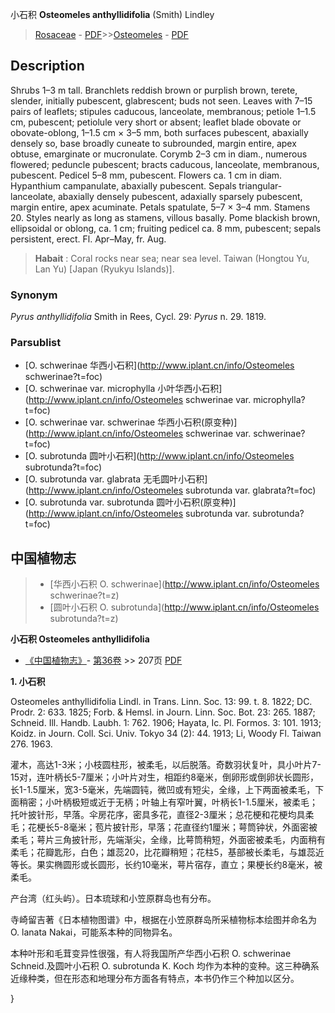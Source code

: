 小石积 **Osteomeles anthyllidifolia** (Smith) Lindley

> [Rosaceae](http://www.iplant.cn/info/Rosaceae?t=foc) - [PDF](http://www.iplant.cn/foc/pdf/Rosaceae.pdf)>>[Osteomeles](http://www.iplant.cn/info/Osteomeles?t=foc) - [PDF](http://www.iplant.cn/foc/pdf/Osteomeles.pdf)

## Description

Shrubs 1–3 m tall. Branchlets reddish brown or purplish brown, terete, slender, initially pubescent, glabrescent; buds not seen. Leaves with 7–15 pairs of leaflets; stipules caducous, lanceolate, membranous; petiole 1–1.5 cm, pubescent; petiolule very short or absent; leaflet blade obovate or obovate-oblong, 1–1.5 cm × 3–5 mm, both surfaces pubescent, abaxially densely so, base broadly cuneate to subrounded, margin entire, apex obtuse, emarginate or mucronulate. Corymb 2–3 cm in diam., numerous flowered; peduncle pubescent; bracts caducous, lanceolate, membranous, pubescent. Pedicel 5–8 mm, pubescent. Flowers ca. 1 cm in diam. Hypanthium campanulate, abaxially pubescent. Sepals triangular-lanceolate, abaxially densely pubescent, adaxially sparsely pubescent, margin entire, apex acuminate. Petals spatulate, 5–7 × 3–4 mm. Stamens 20. Styles nearly as long as stamens, villous basally. Pome blackish brown, ellipsoidal or oblong, ca. 1 cm; fruiting pedicel ca. 8 mm, pubescent; sepals persistent, erect. Fl. Apr–May, fr. Aug.


> **Habait** : 
> Coral rocks near sea; near sea level.  Taiwan (Hongtou Yu, Lan Yu) [Japan (Ryukyu Islands)].

### Synonym
*Pyrus anthyllidifolia* Smith in Rees, Cycl. 29: *Pyrus* n. 29. 1819.



### Parsublist

* [O.  schwerinae  华西小石积](http://www.iplant.cn/info/Osteomeles schwerinae?t=foc)
* [O.  schwerinae var. microphylla  小叶华西小石积](http://www.iplant.cn/info/Osteomeles schwerinae var. microphylla?t=foc)
* [O.  schwerinae var. schwerinae  华西小石积(原变种)](http://www.iplant.cn/info/Osteomeles schwerinae var. schwerinae?t=foc)
* [O.  subrotunda  圆叶小石积](http://www.iplant.cn/info/Osteomeles subrotunda?t=foc)
* [O.  subrotunda var. glabrata  无毛圆叶小石积](http://www.iplant.cn/info/Osteomeles subrotunda var. glabrata?t=foc)
* [O.  subrotunda var. subrotunda  圆叶小石积(原变种)](http://www.iplant.cn/info/Osteomeles subrotunda var. subrotunda?t=foc)

## 中国植物志

> * [华西小石积  O.  schwerinae](http://www.iplant.cn/info/Osteomeles schwerinae?t=z)
> * [圆叶小石积  O.  subrotunda](http://www.iplant.cn/info/Osteomeles subrotunda?t=z)


**小石积 Osteomeles anthyllidifolia**

* [《中国植物志》](http://www.iplant.cn/frps)- [第36卷](http://www.iplant.cn/frps/vol/36) >> 207页 [PDF](http://www.iplant.cn/frps/pdf/36/207.PDF)


**1. 小石积**

Osteomeles anthyllidifolia Lindl. in Trans. Linn. Soc. 13: 99. t. 8. 1822; DC. Prodr. 2: 633. 1825; Forb. & Hemsl. in Journ. Linn. Soc. Bot. 23: 265. 1887; Schneid. Ill. Handb. Laubh. 1: 762. 1906; Hayata, Ic. Pl. Formos. 3: 101. 1913; Koidz. in Journ. Coll. Sci. Univ. Tokyo 34 (2): 44. 1913; Li, Woody Fl. Taiwan 276. 1963.

灌木，高达1-3米；小枝圆柱形，被柔毛，以后脱落。奇数羽状复叶，具小叶片7-15对，连叶柄长5-7厘米；小叶片对生，相距约8毫米，倒卵形或倒卵状长圆形，长1-1.5厘米，宽3-5毫米，先端圆钝，微凹或有短尖，全缘，上下两面被柔毛，下面稍密；小叶柄极短或近于无柄；叶轴上有窄叶翼，叶柄长1-1.5厘米，被柔毛；托叶披针形，早落。伞房花序，密具多花，直径2-3厘米；总花梗和花梗均具柔毛；花梗长5-8毫米；苞片披针形，早落；花直径约1厘米；萼筒钟状，外面密被柔毛；萼片三角披针形，先端渐尖，全缘，比萼筒稍短，外面密被柔毛，内面稍有柔毛；花瓣匙形，白色；雄蕊20，比花瓣稍短；花柱5，基部被长柔毛，与雄蕊近等长。果实椭圆形或长圆形，长约10毫米，萼片宿存，直立；果梗长约8毫米，被柔毛。

产台湾（红头屿）。日本琉球和小笠原群岛也有分布。

寺崎留吉著《日本植物图谱》中，根据在小笠原群岛所采植物标本绘图并命名为O. lanata Nakai，可能系本种的同物异名。

本种叶形和毛茸变异性很强，有人将我国所产华西小石积 O. schwerinae Schneid.及圆叶小石积 O. subrotunda K. Koch 均作为本种的变种。这三种确系近缘种类，但在形态和地理分布方面各有特点，本书仍作三个种加以区分。



}